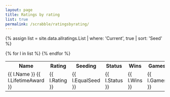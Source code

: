 ```yaml
---
layout: page
title: Ratings by rating
list: true
permalink: /scrabble/ratingsbyrating/
---
```


{% assign list = site.data.allratings.List | where: 'Current', true | sort: 'Seed' %}

<table>
  <tr><th>Name</th><th>Rating</th><th>Seeding</th><th>Status</th><th>Wins</th><th>Games</th><th>%</th></tr>
  {% for l in list %}
    <tr><td class="name">{{ l.Name }} {{ l.LifetimeAward }}</td><td class="rating">{{ l.Rating }}</td><td class="seeding">{{ l.EqualSeed }}</td><td class="status">{{ l.Status }}</td><td class="wins">{{ l.Wins }}</td><td class="games">{{ l.Games }}</td><td class="percent">{{ l.PercentText }}</td></tr>
  {% endfor %}
</table>
